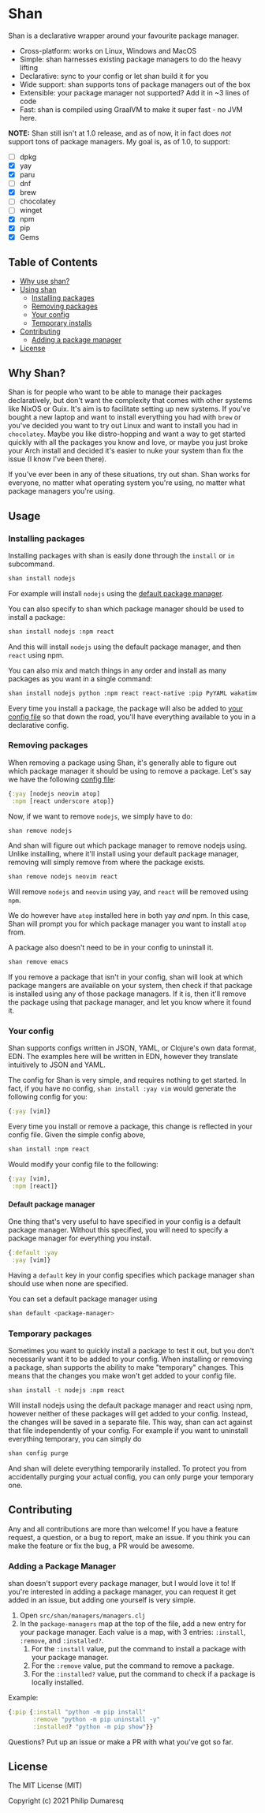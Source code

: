 # Shan

Shan is a declarative wrapper around your favourite package manager.

- Cross-platform: works on Linux, Windows and MacOS
- Simple: shan harnesses existing package managers to do the heavy lifting
- Declarative: sync to your config or let shan build it for you
- Wide support: shan supports tons of package managers out of the box
- Extensible: your package manager not supported? Add it in ~3 lines of code
- Fast: shan is compiled using GraalVM to make it super fast - no JVM here.

**NOTE:** Shan still isn't at 1.0 release, and as of now, it in fact does _not_ 
support tons of package managers. My goal is, as of 1.0, to support:
- [ ] dpkg
- [x] yay
- [x] paru
- [ ] dnf
- [x] brew
- [ ] chocolatey
- [ ] winget
- [x] npm
- [x] pip
- [x] Gems

## Table of Contents
- [Why use shan?](#why-shan)
- [Using shan](#usage)
  - [Installing packages](#installing-packages)
  - [Removing packages](#removing-packages)
  - [Your config](#your-config)
  - [Temporary installs](#temporary-installs)
- [Contributing](#contributing)
  - [Adding a package manager](#adding-a-package-manager)
- [License](#license)

## Why Shan?

Shan is for people who want to be able to manage their packages declaratively,
but don't want the complexity that comes with other systems like NixOS or Guix. 
It's aim is to facilitate setting up new systems. If you've bought a new laptop
and want to install everything you had with `brew` or you've decided you want to 
try out Linux and want to install you had in `chocolatey`. Maybe you like 
distro-hopping and want a way to get started quickly with all the packages you 
know and love, or maybe you just broke your Arch install and decided it's easier
to nuke your system than fix the issue (I know I've been there).

If you've ever been in any of these situations, try out shan. Shan works for 
everyone, no matter what operating system you're using, no matter what package 
managers you're using.

## Usage

### Installing packages
Installing packages with shan is easily done through the `install` or `in` 
subcommand. 
``` sh
shan install nodejs
```
For example will install `nodejs` using the [default package manager](#your-config).

You can also specify to shan which package manager should be used to install a 
package:
``` sh
shan install nodejs :npm react
```
And this will install `nodejs` using the default package manager, and then `react`
using npm.

You can also mix and match things in any order and install as many packages as you
want in a single command:

``` sh
shan install nodejs python :npm react react-native :pip PyYAML wakatime :npm expo expo-cli
```
Every time you install a package, the package will also be added to 
[your config file](#your-config) so that down the road, you'll have everything
available to you in a declarative config.

### Removing packages
When removing a package using Shan, it's generally able to figure out which 
package manager it should be using to remove a package. Let's say we have the 
following [config file](#your-config):
```clojure
{:yay [nodejs neovim atop]
 :npm [react underscore atop]}
```
Now, if we want to remove `nodejs`, we simply have to do:

``` sh
shan remove nodejs
```
And shan will figure out which package manager to remove nodejs using. Unlike 
installing, where it'll install using your default package manager, removing will
simply remove from where the package exists. 

``` sh
shan remove nodejs neovim react
```
Will remove `nodejs` and `neovim` using yay, and `react` will be removed using 
`npm`.

We do however have `atop` installed here in both yay *and* npm. In this case,
Shan will prompt you for which package manager you want to install `atop` from.

A package also doesn't need to be in your config to uninstall it. 
``` sh
shan remove emacs
```
If you remove a package that isn't in your config, shan will look at which 
package mangers are available on your system, then check if that package is
installed using any of those package managers. If it is, then it'll remove the 
package using that package manager, and let you know where it found it.

### Your config
Shan supports configs written in JSON, YAML, or Clojure's own data format, EDN.
The examples here will be written in EDN, however they translate intuitively
to JSON and YAML.

The config for Shan is very simple, and requires nothing to get started. In fact,
if you have no config, `shan install :yay vim` would generate the following config
for you:
``` clojure
{:yay [vim]}
```
Every time you install or remove a package, this change is reflected in your 
config file. Given the simple config above,
``` sh
shan install :npm react
```
Would modify your config file to the following:
``` clojure
{:yay [vim],
 :npm [react]}
```

#### Default package manager
One thing that's very useful to have specified in your config is a default 
package manager. Without this specified, you will need to specify a package 
manager for everything you install. 
``` clojure
{:default :yay
 :yay [vim]}
```
Having a `default` key in your config specifies which package manager shan should
use when none are specified.

You can set a default package manager using
``` sh
shan default <package-manager>
```

### Temporary packages
Sometimes you want to quickly install a package to test it out, but you don't 
necessarily want it to be added to your config. When installing or removing a 
package, shan supports the ability to make "temporary" changes. This means that
the changes you make won't get added to your config file.

``` sh
shan install -t nodejs :npm react
```
Will install nodejs using the default package manager and react using npm, however
neither of these packages will get added to your config. Instead, the changes will
be saved in a separate file. This way, shan can act against that file independently 
of your config. For example if you want to uninstall everything temporary, you 
can simply do

``` sh
shan config purge
```
And shan will delete everything temporarily installed. To protect you from 
accidentally purging your actual config, you can only purge your temporary one.

## Contributing

Any and all contributions are more than welcome! If you have a feature request, 
a question, or a bug to report, make an issue. If you think you can make the 
feature or fix the bug, a PR would be awesome. 

### Adding a Package Manager
shan doesn't support every package manager, but I would love it to! If you're 
interested in adding a package manager, you can request it get added in an issue,
but adding one yourself is very simple.

1. Open `src/shan/managers/managers.clj`
2. In the `package-managers` map at the top of the file, add a new entry for
   your package manager. Each value is a map, with 3 entries: `:install`, 
   `:remove`, and `:installed?`.
   1. For the `:install` value, put the command to install a package with your package manager.
   2. For the `:remove` value, put the command to remove a package.
   3. For the `:installed?` value, put the command to check if a package is locally installed.
   
Example:

```clojure
{:pip {:install "python -m pip install"
       :remove "python -m pip uninstall -y"
       :installed? "python -m pip show"}}
```

Questions? Put up an issue or make a PR with what you've got so far.

## License

The MIT License (MIT)

Copyright (c) 2021 Philip Dumaresq

